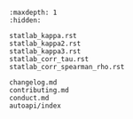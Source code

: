 ```{include} ../README.md
```

```{toctree}
:maxdepth: 1
:hidden:

statlab_kappa.rst
statlab_kappa2.rst
statlab_kappa3.rst
statlab_corr_tau.rst
statlab_corr_spearman_rho.rst

changelog.md
contributing.md
conduct.md
autoapi/index
```


